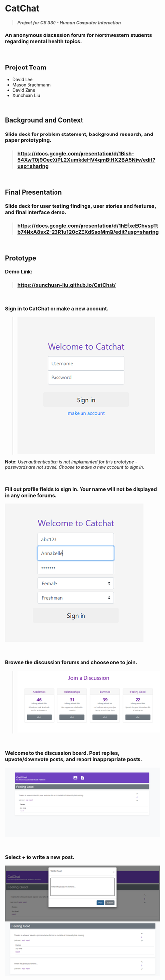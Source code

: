 # CatChat
> #### *Project for CS 330 - Human Computer Interaction*

### An anonymous discussion forum for Northwestern students regarding mental health topics.

&nbsp;

## **Project Team**
- David Lee
- Mason Brachmann
- David Zane
- Xunchuan Liu

&nbsp;

## **Background and Context**

### Slide deck for **problem statement**, **background research**, and **paper prototyping**. 

> ### https://docs.google.com/presentation/d/1Bish-54XwT0j9OecXiPL2XumkdeHV4qmBtHX2BA5Njw/edit?usp=sharing

&nbsp;

## **Final Presentation** 

### Slide deck for **user testing findings**, **user stories and features**, and **final interface demo**.

> ### https://docs.google.com/presentation/d/1hEfxeEChvspTtb74NxA8sxZ-23R1u120cZEXdSsoMmQ/edit?usp=sharing

&nbsp;

## **Prototype**

### **Demo Link:** 
> ### https://xunchuan-liu.github.io/CatChat/

&nbsp;


### Sign in to CatChat or make a new account. 

> ![](./images/screenshots/screenshot1.png)

**Note:** *User authentication is not implemented for this prototype - passwords are not saved. Choose to make a new account to sign in.*

&nbsp;

### Fill out profile fields to sign in. Your name will **not** be displayed in any online forums. 

![](./images/screenshots/screenshot2.png)

&nbsp;

### Browse the discussion forums and choose one to join. 

> ![](./images/screenshots/screenshot3.png)

&nbsp;

### Welcome to the discussion board. Post replies, upvote/downvote posts, and report inappropriate posts. 

![](./images/screenshots/screenshot4.png)

&nbsp;

### Select ***+*** to write a new post. 
![](./images/screenshots/screenshot5.png)
![](./images/screenshots/screenshot6.png)

